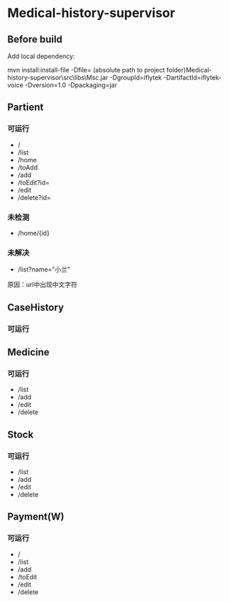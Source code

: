 # Medical-history-supervisor
## Before build
Add local dependency: 

mvn install:install-file -Dfile= (absolute path to project folder)Medical-history-supervisor\src\libs\Msc.jar -DgroupId=iflytek -DartifactId=iflytek-voice -Dversion=1.0 -Dpackaging=jar



## Partient

### 可运行

- /
- /list
- /home
- /toAdd
- /add
- /toEdit?id=
- /edit
- /delete?id=

### 未检测

- /home/{id}

### 未解决

- /list?name="小兰"

原因：url中出现中文字符



## CaseHistory

### 可运行





## Medicine

### 可运行

- /list
- /add
- /edit
- /delete



## Stock

### 可运行

- /list
- /add
- /edit
- /delete



## Payment(W)

### 可运行

- /
- /list
- /add
- /toEdit
- /edit
- /delete

